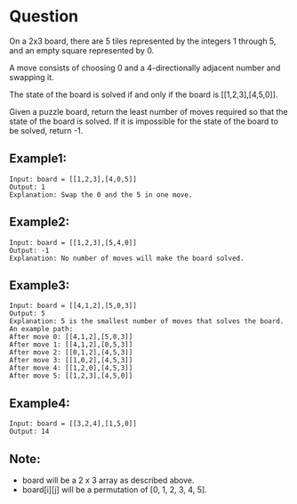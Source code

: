 # Question
On a 2x3 board, there are 5 tiles represented by the integers 1 through 5, and an empty square represented by 0.

A move consists of choosing 0 and a 4-directionally adjacent number and swapping it.

The state of the board is solved if and only if the board is [[1,2,3],[4,5,0]].

Given a puzzle board, return the least number of moves required so that the state of the board is solved. If it is impossible for the state of the board to be solved, return -1.

## Example1:
```
Input: board = [[1,2,3],[4,0,5]]
Output: 1
Explanation: Swap the 0 and the 5 in one move.
```
## Example2:
```
Input: board = [[1,2,3],[5,4,0]]
Output: -1
Explanation: No number of moves will make the board solved.
```
## Example3:
```
Input: board = [[4,1,2],[5,0,3]]
Output: 5
Explanation: 5 is the smallest number of moves that solves the board.
An example path:
After move 0: [[4,1,2],[5,0,3]]
After move 1: [[4,1,2],[0,5,3]]
After move 2: [[0,1,2],[4,5,3]]
After move 3: [[1,0,2],[4,5,3]]
After move 4: [[1,2,0],[4,5,3]]
After move 5: [[1,2,3],[4,5,0]]
```
## Example4:
```
Input: board = [[3,2,4],[1,5,0]]
Output: 14 
```
## Note:
- board will be a 2 x 3 array as described above.
- board[i][j] will be a permutation of [0, 1, 2, 3, 4, 5].
